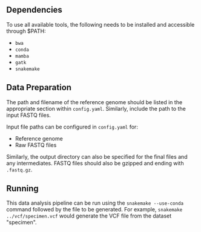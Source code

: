 

## Dependencies

To use all available tools, the following needs to be installed and accessible through $PATH:
* `bwa`
* `conda`
* `mamba`
* `gatk`
* `snakemake`


## Data Preparation

The path and filename of the reference genome should be listed in the appropriate section within `config.yaml`. Similarly, include the path to the input FASTQ files.

Input file paths can be configured in `config.yaml` for:
* Reference genome
* Raw FASTQ files

Similarly, the output directory can also be specified for the final files and any intermediates.
FASTQ files should also be gzipped and ending with `.fastq.gz`.


## Running

This data analysis pipeline can be run using the `snakemake --use-conda` command followed by the file to be generated. For example, `snakemake ../vcf/specimen.vcf` would generate the VCF file from the dataset "specimen".